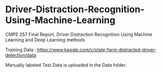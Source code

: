 # Driver-Distraction-Recognition-Using-Machine-Learning
CMPE 257 Final Report.
Driver Distraction Recognition Using Machine Learning and Deep Learning methods

Training Data : https://www.kaggle.com/c/state-farm-distracted-driver-detection/data


Manually labeled Test Data is uploaded in the Data folder.
